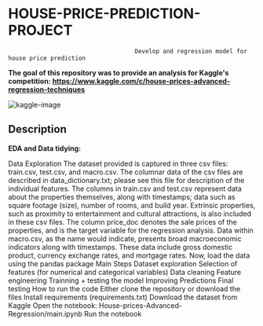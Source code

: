 #                                                                  HOUSE-PRICE-PREDICTION-PROJECT
                                        Develop and regression model for house price prediction
                                        
  **The goal of this repository was to provide an analysis for Kaggle's competition:  https://www.kaggle.com/c/house-prices-advanced-regression-techniques**

![kaggle-image](https://storage.googleapis.com/kaggle-competitions/kaggle/5407/media/housesbanner.png)


## Description

**EDA and Data tidying:**
                                      
                                        
                                        
                                        
Data Exploration
The dataset provided is captured in three csv files: train.csv, test.csv, and macro.csv. The columnar data of the csv files are described in data_dictionary.txt; please see this file for description of the individual features. The columns in train.csv and test.csv represent data about the properties themselves, along with timestamps; data such as square footage (size), number of rooms, and build year. Extrinsic properties, such as proximity to entertainment and cultural attractions, is also included in these csv files. The column price_doc denotes the sale prices of the properties, and is the target variable for the regression analysis. Data within macro.csv, as the name would indicate, presents broad macroeconomic indicators along with timestamps. These data include gross domestic product, currency exchange rates, and mortgage rates. Now, load the data using the pandas package
Main Steps
Dataset exploration
Selection of features (for numerical and categorical variables)
Data cleaning
Feature engineering
Trainning + testing the model
Improving Predictions
Final testing
How to run the code
Either clone the repository or download the files
Install requirements (requirements.txt)
Download the dataset from Kaggle
Open the notebook: House-prices-Advanced-Regression/main.ipynb
Run the notebook

